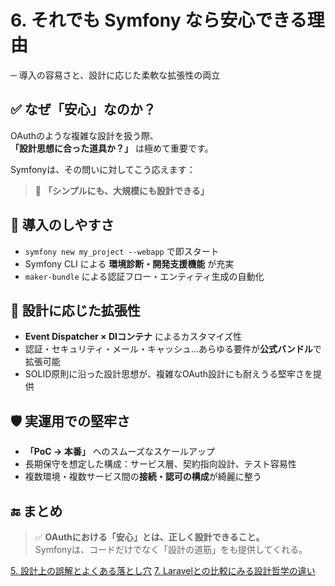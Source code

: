 # 6. それでも Symfony なら安心できる理由
─ 導入の容易さと、設計に応じた柔軟な拡張性の両立


## ✅ なぜ「安心」なのか？

OAuthのような複雑な設計を扱う際、  
**「設計思想に合った道具か？」** は極めて重要です。

Symfonyは、その問いに対してこう応えます：

> 🧭 **「シンプルにも、大規模にも設計できる」**


## 🚀 導入のしやすさ

- `symfony new my_project --webapp` で即スタート
- Symfony CLI による **環境診断・開発支援機能** が充実
- `maker-bundle` による認証フロー・エンティティ生成の自動化


## 🧩 設計に応じた拡張性

- **Event Dispatcher × DIコンテナ** によるカスタマイズ性
- 認証・セキュリティ・メール・キャッシュ…あらゆる要件が**公式バンドル**で拡張可能
- SOLID原則に沿った設計思想が、複雑なOAuth設計にも耐えうる堅牢さを提供


## 🛡 実運用での堅牢さ

- **「PoC → 本番」** へのスムーズなスケールアップ
- 長期保守を想定した構成：サービス層、契約指向設計、テスト容易性
- 複数環境・複数サービス間の**接続・認可の構成**が綺麗に整う


## 🔚 まとめ

> ✅ **OAuthにおける「安心」とは、正しく設計できること。**  
> Symfonyは、コードだけでなく「設計の道筋」をも提供してくれる。

[5. 設計上の誤解とよくある落とし穴](slides/05_pitfalls.md)
[7. Laravelとの比較にみる設計哲学の違い](slides/07_compare_laravel.md)
